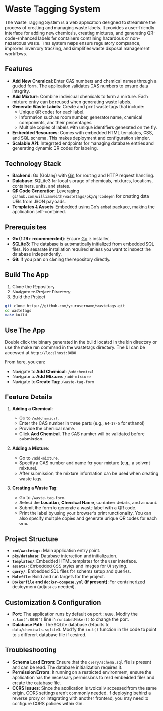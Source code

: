 # Waste Tagging System

The Waste Tagging System is a web application designed to streamline the process of creating and managing waste labels. It provides a user-friendly interface for adding new chemicals, creating mixtures, and generating QR-code-enhanced labels for containers containing hazardous or non-hazardous waste. This system helps ensure regulatory compliance, improves inventory tracking, and simplifies waste disposal management workflows.

## Features

- **Add New Chemical**: Enter CAS numbers and chemical names through a guided form. The application validates CAS numbers to ensure data integrity.
- **Add Mixture**: Combine individual chemicals to form a mixture. Each mixture entry can be reused when generating waste labels.
- **Generate Waste Labels**: Create and print waste tags that include:
  - Unique QR codes for each label.
  - Information such as room number, generator name, chemical components, and their percentages.
  - Multiple copies of labels with unique identifiers generated on the fly.
- **Embedded Resources**: Comes with embedded HTML templates, CSS, and SQL schema. This makes deployment and configuration simpler.
- **Scalable API**: Integrated endpoints for managing database entries and generating dynamic QR codes for labeling.

## Technology Stack

- **Backend**: Go (Golang) with [Gin](https://github.com/gin-gonic/gin) for routing and HTTP request handling.
- **Database**: SQLite3 for local storage of chemicals, mixtures, locations, containers, units, and states.
- **QR Code Generation**: Leveraging `github.com/williamveith/wastetags/pkg/qrcodegen` for creating data URIs from JSON payloads.
- **Templates & Assets**: Embedded using Go’s `embed` package, making the application self-contained.

## Prerequisites

- **Go (1.19+ recommended)**: Ensure [Go](https://go.dev/) is installed.
- **SQLite3**: The database is automatically initialized from embedded SQL files. No separate installation required unless you want to inspect the database independently.
- **Git**: If you plan on cloning the repository directly.

## Build The App

1. Clone the Repository
2. Navigate to Project Directory
3. Build the Project

  ```sh
  git clone https://github.com/yourusername/wastetags.git
  cd wastetags
  make build
  ```

## Use The App

Double click the binary generated in the build located in the bin directory or use the make run command in the wastetags directory. The UI can be accessed at `http://localhost:8080`

From here, you can:

- Navigate to **Add Chemical**: `/addchemical`
- Navigate to **Add Mixture**: `/add-mixture`
- Navigate to **Create Tag**: `/waste-tag-form`

## Feature Details

1. **Adding a Chemical**:
   - Go to `/addchemical`.
   - Enter the CAS number in three parts (e.g., `64-17-5` for ethanol).
   - Provide the chemical name.
   - Click **Add Chemical**. The CAS number will be validated before submission.

2. **Adding a Mixture**:
   - Go to `/add-mixture`.
   - Specify a CAS number and name for your mixture (e.g., a solvent mixture).
   - After submission, the mixture information can be used when creating waste tags.

3. **Creating a Waste Tag**:
   - Go to `/waste-tag-form`.
   - Select the **Location**, **Chemical Name**, container details, and amount.
   - Submit the form to generate a waste label with a QR code.
   - Print the label by using your browser’s print functionality. You can also specify multiple copies and generate unique QR codes for each one.

## Project Structure

- **`cmd/wastetags`**: Main application entry point.
- **`pkg/database`**: Database interaction and initialization.
- **`templates/`**: Embedded HTML templates for the user interface.
- **`assets/`**: Embedded CSS styles and images for UI styling.
- **`query/`**: Embedded SQL files for schema setup and queries.
- **`Makefile`**: Build and run targets for the project.
- **`Dockerfile` and `docker-compose.yml` (if present)**: For containerized deployment (adjust as needed).

## Customization & Configuration

- **Port**: The application runs by default on port `:8080`. Modify the `r.Run(":8080")` line in `runLabelMaker()` to change the port.
- **Database Path**: The SQLite database defaults to `data/chemicals.sqlite3`. Modify the `init()` function in the code to point to a different database file if desired.

## Troubleshooting

- **Schema Load Errors**: Ensure that the `query/schema.sql` file is present and can be read. The database initialization requires it.
- **Permission Errors**: If running on a restricted environment, ensure the application has the necessary permissions to read embedded files and create the database file.
- **CORS Issues**: Since the application is typically accessed from the same origin, CORS settings aren’t commonly needed. If deploying behind a reverse proxy or integrating with another frontend, you may need to configure CORS policies within Gin.
